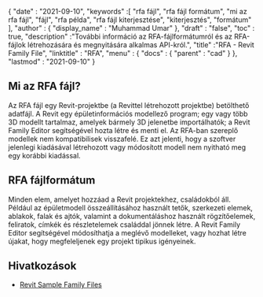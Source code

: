 {
  "date" : "2021-09-10",
  "keywords" :[ "rfa fájl", "rfa fájl formátum", "mi az rfa fájl", "fájl", "rfa példa", "rfa fájl kiterjesztése", "kiterjesztés", "formátum" ],
  "author" : {
    "display_name" : "Muhammad Umar"
},
  "draft" : "false",
  "toc" : true,
  "description" :"További információ az RFA-fájlformátumról és az RFA-fájlok létrehozására és megnyitására alkalmas API-król.",
  "title" :"RFA - Revit Family File",
  "linktitle" : "RFA",
  "menu" : {
    "docs" : {
      "parent" : "cad"
}
},
  "lastmod" : "2021-09-10"
}

## Mi az RFA fájl?
Az RFA fájl egy Revit-projektbe (a Revittel létrehozott projektbe) betölthető adatfájl. A Revit egy épületinformációs modellező program; egy vagy több 3D modellt tartalmaz, amelyek bármely 3D jelenetbe importálhatók; a Revit Family Editor segítségével hozta létre és menti el. Az RFA-ban szereplő modellek nem kompatibilisek visszafelé. Ez azt jelenti, hogy a szoftver jelenlegi kiadásával létrehozott vagy módosított modell nem nyitható meg egy korábbi kiadással.


## RFA fájlformátum
Minden elem, amelyet hozzáad a Revit projektekhez, családokból áll. Például az épületmodell összeállításához használt tetők, szerkezeti elemek, ablakok, falak és ajtók, valamint a dokumentáláshoz használt rögzítőelemek, feliratok, címkék és részletelemek családdal jönnek létre. A Revit Family Editor segítségével módosíthatja a meglévő modelleket, vagy hozhat létre újakat, hogy megfeleljenek egy projekt tipikus igényeinek.


## Hivatkozások

* [Revit Sample Family Files](https://help.autodesk.com/view/RVT/2021/ENU/?guid=GUID-73E0E508-B9DA-4405-BAB4-C46D803BC1DE)

